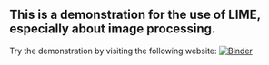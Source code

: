 ## This is a demonstration for the use of LIME, especially about image processing.

Try the demonstration by visiting the following website:
[![Binder](https://mybinder.org/badge_logo.svg)](https://mybinder.org/v2/gh/finnik74/LIME-demo.git/main?labpath=LIME_demo.ipynb)
